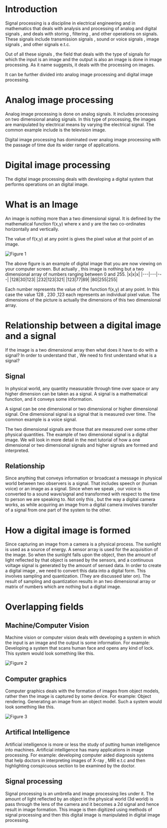 # Introduction

Signal processing is a discipline in electrical engineering and in mathematics that deals with analysis and processing of analog and digital signals , and deals with storing , filtering , and other operations on signals. These signals include transmission signals , sound or voice signals , image signals , and other signals e.t.c.

Out of all these signals , the field that deals with the type of signals for which the input is an image and the output is also an image is done in image processing. As it name suggests, it deals with the processing on images.

It can be further divided into analog image processing and digital image processing.

# Analog image processing

Analog image processing is done on analog signals. It includes processing on two dimensional analog signals. In this type of processing, the images are manipulated by electrical means by varying the electrical signal. The common example include is the television image.

Digital image processing has dominated over analog image processing with the passage of time due its wider range of applications.

# Digital image processing

The digital image processing deals with developing a digital system that performs operations on an digital image.

# What is an Image
An image is nothing more than a two dimensional signal. It is defined by the mathematical function f(x,y) where x and y are the two co-ordinates horizontally and vertically.

The value of f(x,y) at any point is gives the pixel value at that point of an image.

![Figure 1](https://github.com/lacie-life/Image-Processing/blob/master/Theory/Something/DIP-Introduction/what_is_image.jpg?raw=true)

The above figure is an example of digital image that you are now viewing on your computer screen. But actually , this image is nothing but a two dimensional array of numbers ranging between 0 and 255.
|x|x|x|
|---|---|---|
|128|30|123|
|232|123|321|
|123|77|89|
|80|255|255|

Each number represents the value of the function f(x,y) at any point. In this case the value 128 , 230 ,123 each represents an individual pixel value. The dimensions of the picture is actually the dimensions of this two dimensional array.

# Relationship between a digital image and a signal

If the image is a two dimensional array then what does it have to do with a signal? In order to understand that , We need to first understand what is a signal?

## Signal

In physical world, any quantity measurable through time over space or any higher dimension can be taken as a signal. A signal is a mathematical function, and it conveys some information.

A signal can be one dimensional or two dimensional or higher dimensional signal. One dimensional signal is a signal that is measured over time. The common example is a voice signal.

The two dimensional signals are those that are measured over some other physical quantities. The example of two dimensional signal is a digital image. We will look in more detail in the next tutorial of how a one dimensional or two dimensional signals and higher signals are formed and interpreted.

## Relationship

Since anything that conveys information or broadcast a message in physical world between two observers is a signal. That includes speech or (human voice) or an image as a signal. Since when we speak , our voice is converted to a sound wave/signal and transformed with respect to the time to person we are speaking to. Not only this , but the way a digital camera works, as while acquiring an image from a digital camera involves transfer of a signal from one part of the system to the other.

# How a digital image is formed

Since capturing an image from a camera is a physical process. The sunlight is used as a source of energy. A sensor array is used for the acquisition of the image. So when the sunlight falls upon the object, then the amount of light reflected by that object is sensed by the sensors, and a continuous voltage signal is generated by the amount of sensed data. In order to create a digital image , we need to convert this data into a digital form. This involves sampling and quantization. (They are discussed later on). The result of sampling and quantization results in an two dimensional array or matrix of numbers which are nothing but a digital image.

# Overlapping fields

## Machine/Computer Vision

Machine vision or computer vision deals with developing a system in which the input is an image and the output is some information. For example: Developing a system that scans human face and opens any kind of lock. This system would look something like this.

![Figure 2](https://github.com/lacie-life/Image-Processing/blob/master/Theory/Something/DIP-Introduction/machine_computer_vision.jpg?raw=true)

## Computer graphics

Computer graphics deals with the formation of images from object models, rather then the image is captured by some device. For example: Object rendering. Generating an image from an object model. Such a system would look something like this.

![Figure 3](https://github.com/lacie-life/Image-Processing/blob/master/Theory/Something/DIP-Introduction/computer_graphics.jpg?raw=true)

## Artifical Intelligence

Artificial intelligence is more or less the study of putting human intelligence into machines. Artificial intelligence has many applications in image processing. For example: developing computer aided diagnosis systems that help doctors in interpreting images of X-ray , MRI e.t.c and then highlighting conspicuous section to be examined by the doctor.

## Signal processing

Signal processing is an umbrella and image processing lies under it. The amount of light reflected by an object in the physical world (3d world) is pass through the lens of the camera and it becomes a 2d signal and hence result in image formation. This image is then digitized using methods of signal processing and then this digital image is manipulated in digital image processing.



